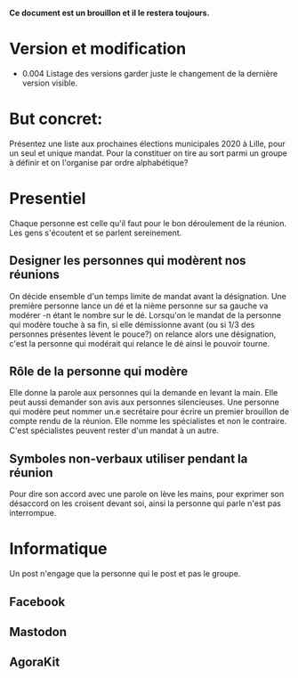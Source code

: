 **Ce document est un brouillon et il le restera toujours.**

# Version et modification
* 0.004 Listage des versions garder juste le changement de la dernière version visible.

# But concret:
Présentez une liste aux prochaines élections municipales 2020 à Lille, pour un seul et unique mandat. 
Pour la constituer on tire au sort parmi un groupe à définir et on l'organise par ordre alphabétique?

# Presentiel
Chaque personne est celle qu'il faut pour le bon déroulement de la réunion. Les gens s'écoutent et se parlent sereinement.

## Designer les personnes qui modèrent nos réunions
On décide ensemble d'un temps limite de mandat avant la désignation. Une première personne lance un dé et la nième personne sur sa gauche va modérer -n étant le
nombre sur le dé. Lorsqu'on le mandat de la personne qui modère touche à sa fin, si elle démissionne avant (ou si 1/3 des personnes présentes lèvent le pouce?) on 
relance alors une désignation, c'est la personne qui modérait qui relance le dé ainsi le pouvoir tourne.

## Rôle de la personne qui modère 
Elle donne la parole aux personnes qui la
demande en levant la main. Elle peut aussi demander son avis aux personnes silencieuses. Une personne qui modère peut nommer un.e secrétaire pour écrire
un premier brouillon de compte rendu de la réunion. Elle nomme les spécialistes et non le contraire. C'est spécialistes peuvent rester d'un mandat à un autre.

## Symboles non-verbaux utiliser pendant la réunion
Pour dire son accord avec une parole on lève les mains, pour exprimer son désaccord on les croisent devant soi, ainsi la personne qui parle n'est pas interrompue.

# Informatique
Un post n'engage que la personne qui le post et pas le groupe.
## Facebook

## Mastodon

## AgoraKit


